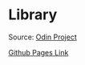 # Library

Source: [Odin Project](https://www.theodinproject.com/paths/full-stack-javascript/courses/javascript/lessons/library)

[Github Pages Link](https://vishalagrawal22.github.io/library/)
